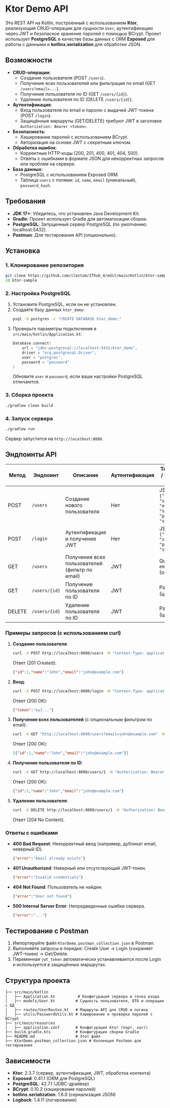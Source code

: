 # Ktor Demo API

Это REST API на Kotlin, построенный с использованием **Ktor**, реализующий CRUD-операции для сущности `User`, аутентификацию через JWT и безопасное хранение паролей с помощью BCrypt. Проект использует **PostgreSQL** в качестве базы данных с ORM **Exposed** для работы с данными и **kotlinx.serialization** для обработки JSON.

## Возможности

- **CRUD-операции**:
  - Создание пользователя (POST `/users`).
  - Получение всех пользователей или фильтрация по email (GET `/users?email=...`).
  - Получение пользователя по ID (GET `/users/{id}`).
  - Удаление пользователя по ID (DELETE `/users/{id}`).
- **Аутентификация**:
  - Вход пользователя по email и паролю с выдачей JWT-токена (POST `/login`).
  - Защищённые маршруты (GET/DELETE) требуют JWT в заголовке `Authorization: Bearer <token>`.
- **Безопасность**:
  - Хэширование паролей с использованием BCrypt.
  - Авторизация на основе JWT с секретным ключом.
- **Обработка ошибок**:
  - Корректные HTTP-коды (200, 201, 400, 401, 404, 500).
  - Ответы с ошибками в формате JSON для некорректных запросов или проблем на сервере.
- **База данных**:
  - PostgreSQL с использованием Exposed ORM.
  - Таблица `users` с полями: `id`, `name`, `email` (уникальный), `password_hash`.

## Требования

- **JDK 17+**: Убедитесь, что установлен Java Development Kit.
- **Gradle**: Проект использует Gradle для автоматизации сборки.
- **PostgreSQL**: Запущенный сервер PostgreSQL (по умолчанию: localhost:5432).
- **Postman**: Для тестирования API (опционально).

## Установка

### 1. Клонирование репозитория
```bash
git clone https://github.com/ileztom/IThub_4/edit/main/Kotlin/ktor-sample
cd ktor-sample
```

### 2. Настройка PostgreSQL
1. Установите PostgreSQL, если он не установлен.
2. Создайте базу данных `ktor_demo`:
   ```bash
   psql -U postgres -c "CREATE DATABASE ktor_demo;"
   ```
3. Проверьте параметры подключения в `src/main/kotlin/Application.kt`:
   ```kotlin
   Database.connect(
       url = "jdbc:postgresql://localhost:5432/ktor_demo",
       driver = "org.postgresql.Driver",
       user = "postgres",
       password = "password"
   )
   ```
   Обновите `user` и `password`, если ваши настройки PostgreSQL отличаются.

### 3. Сборка проекта
```bash
./gradlew clean build
```

### 4. Запуск сервера
```bash
./gradlew run
```
Сервер запустится на `http://localhost:8080`.

## Эндпоинты API

| Метод  | Эндпоинт               | Описание                             | Аутентификация | Тело запроса / Параметры запроса                    |
|--------|------------------------|--------------------------------------|----------------|----------------------------------------------------|
| POST   | `/users`              | Создание нового пользователя          | Нет            | JSON: `{"name": "string", "email": "string", "password": "string"}` |
| POST   | `/login`              | Аутентификация и получение JWT       | Нет            | JSON: `{"email": "string", "password": "string"}`   |
| GET    | `/users`              | Получение всех пользователей (фильтр по email) | JWT | Query: `email=string` (опционально)                 |
| GET    | `/users/{id}`         | Получение пользователя по ID          | JWT            | Path: `id` (целое число)                           |
| DELETE | `/users/{id}`         | Удаление пользователя по ID           | JWT            | Path: `id` (целое число)                           |

### Примеры запросов (с использованием curl)

1. **Создание пользователя**:
   ```bash
   curl -X POST http://localhost:8080/users -H "Content-Type: application/json" -d '{"name":"John","email":"john@example.com","password":"secret"}'
   ```
   Ответ (201 Created):
   ```json
   {"id":1,"name":"John","email":"john@example.com"}
   ```

2. **Вход**:
   ```bash
   curl -X POST http://localhost:8080/login -H "Content-Type: application/json" -d '{"email":"john@example.com","password":"secret"}'
   ```
   Ответ (200 OK):
   ```json
   {"token":"eyJ..."}
   ```

3. **Получение всех пользователей** (с опциональным фильтром по email):
   ```bash
   curl -X GET "http://localhost:8080/users?email=john@example.com" -H "Authorization: Bearer <token>"
   ```
   Ответ (200 OK):
   ```json
   [{"id":1,"name":"John","email":"john@example.com"}]
   ```

4. **Получение пользователя по ID**:
   ```bash
   curl -X GET http://localhost:8080/users/1 -H "Authorization: Bearer <token>"
   ```
   Ответ (200 OK):
   ```json
   {"id":1,"name":"John","email":"john@example.com"}
   ```

5. **Удаление пользователя**:
   ```bash
   curl -X DELETE http://localhost:8080/users/1 -H "Authorization: Bearer <token>"
   ```
   Ответ (204 No Content).

### Ответы с ошибками
- **400 Bad Request**: Некорректный ввод (например, дубликат email, неверный ID).
  ```json
  {"error":"Email already exists"}
  ```
- **401 Unauthorized**: Неверный или отсутствующий JWT-токен.
  ```json
  {"error":"Invalid credentials"}
  ```
- **404 Not Found**: Пользователь не найден.
  ```json
  {"error":"User not found"}
  ```
- **500 Internal Server Error**: Непредвиденные ошибки сервера.
  ```json
  {"error":"..."}
  ```

## Тестирование с Postman
1. Импортируйте файл `KtorDemo.postman_collection.json` в Postman.
2. Выполняйте запросы в порядке: Create User → Login (сохраняет JWT-токен) → Get/Delete.
3. Переменная `jwt_token` автоматически устанавливается после Login и используется в защищённых маршрутах.

## Структура проекта
```
├── src/main/kotlin
│   ├── Application.kt          # Конфигурация сервера и точка входа
│   ├── models/User.kt         # Сущность пользователя, DTO и операции с БД
│   ├── routes/UserRoutes.kt   # Маршруты API для CRUD и логина
│   ├── utils/PasswordUtils.kt # Хэширование и проверка паролей с BCrypt
├── src/main/resources
│   ├── application.conf       # Конфигурация Ktor (порт, хост)
├── build.gradle.kts           # Конфигурация сборки Gradle
├── README.md                  # Этот файл
├── KtorDemo.postman_collection.json # Коллекция Postman для тестирования
```

## Зависимости
- **Ktor**: 2.3.7 (сервер, аутентификация, JWT, обработка контента)
- **Exposed**: 0.41.1 (ORM для PostgreSQL)
- **PostgreSQL**: 42.7.1 (JDBC-драйвер)
- **BCrypt**: 0.10.2 (хэширование паролей)
- **kotlinx.serialization**: 1.6.0 (сериализация JSON)
- **Logback**: 1.4.11 (логирование)
